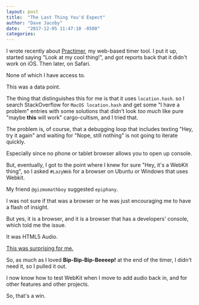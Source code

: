 ```yaml
---
layout: post
title:  "The Last Thing You'd Expect"
author: "Dave Jacoby"
date:   "2017-12-05 11:47:10 -0500"
categories: 
---
```


I wrote recently about [Practimer](http://practimer.me/), my web-based timer tool. I put it up, started saying "Look at my cool thing!", and got reports back that it didn't work on iOS. Then later, on Safari. 

None of which I have access to.

This was a data point.

The thing that distinguishes this for me is that it uses `location.hash`. so I search StackOverflow for `MacOS location.hash` and get some "I have a problem" entries with some solutions that didn't look *too much* like pure "maybe **this** will work" cargo-cultism, and I tried that.

The problem is, of course, that a debugging loop that includes texting "Hey, try it again" and waiting for "Nope, still nothing" is not going to iterate quickly.

Especially since no phone or tablet browser allows you to open up console.

But, eventually, I got to the point where I knew for sure "Hey, it's a WebKit thing", so I asked `#LazyWeb` for a browser on Ubuntu or Windows that uses Webkit.

My friend `@gizmomathboy` suggested `epiphany`.

I was not sure if that was a browser or he was just encouraging me to have a flash of insight.

But yes, it is a browser, and it is a browser that has a developers' console, which told me the issue.

It was HTML5 Audio.

[This was surprising for me.](https://caniuse.com/#feat=audio)

So, as much as I loved **Bip-Bip-Bip-Beeeep!** at the end of the timer, I didn't need it, so I pulled it out.

I now know how to test WebKit when I move to add audio back in, and for other features and other projects.

So, that's a win.
